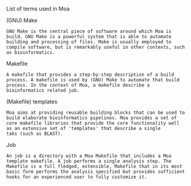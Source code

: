 List of terms used in Moa


(GNU) Make

    GNU Make is the central piece of software around which Moa is
    build. GNU Make is a powerful system that is able to automate
    building and processing of files. Make is usually employed to
    compile software, but is remarkably useful in other contexts, such
    as bioinformatics.

Makefile

    A makefile that provides a step-by-step description of a build
    process. A makefile is used by (GNU) Make to automate that build
    process. In the context of Moa, a makefile describe a
    bioinformatics related job.


(Makefile) templates

    Moa aims at providing reusable building blocks that can be used to
    build elaborate bioinformatics pipelines. Moa provides a set of
    core makefile libraries that provide the core functionality well
    as an extensive set of 'templates' that describe a single
    taks (such as BLAST).


Job

    An job is a directory with a Moa Makefile that includes a Moa
    template makefile. A job performs a single analysis step. The
    Makefile is a full fledged, extensible, Makefile that in its most
    basic form performs the analysis specified but provides sufficient
    hooks for an experienced user to fully customize it.